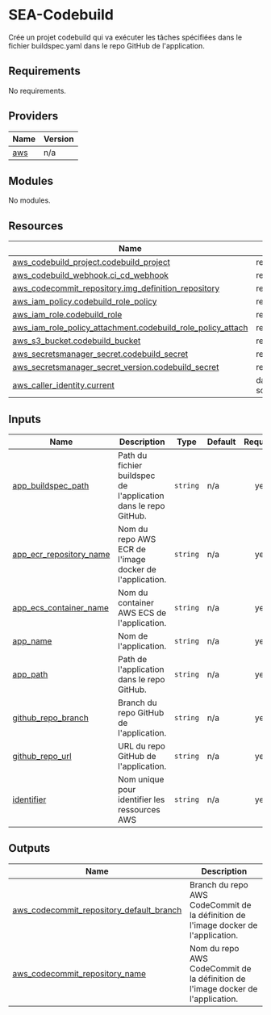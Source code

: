 # SEA-Codebuild
Crée un projet codebuild qui va exécuter les tâches spécifiées dans le fichier buildspec.yaml dans le repo GitHub de l'application.
<!-- BEGIN_TF_DOCS -->
## Requirements

No requirements.

## Providers

| Name | Version |
|------|---------|
| <a name="provider_aws"></a> [aws](#provider\_aws) | n/a |

## Modules

No modules.

## Resources

| Name | Type |
|------|------|
| [aws_codebuild_project.codebuild_project](https://registry.terraform.io/providers/hashicorp/aws/latest/docs/resources/codebuild_project) | resource |
| [aws_codebuild_webhook.ci_cd_webhook](https://registry.terraform.io/providers/hashicorp/aws/latest/docs/resources/codebuild_webhook) | resource |
| [aws_codecommit_repository.img_definition_repository](https://registry.terraform.io/providers/hashicorp/aws/latest/docs/resources/codecommit_repository) | resource |
| [aws_iam_policy.codebuild_role_policy](https://registry.terraform.io/providers/hashicorp/aws/latest/docs/resources/iam_policy) | resource |
| [aws_iam_role.codebuild_role](https://registry.terraform.io/providers/hashicorp/aws/latest/docs/resources/iam_role) | resource |
| [aws_iam_role_policy_attachment.codebuild_role_policy_attach](https://registry.terraform.io/providers/hashicorp/aws/latest/docs/resources/iam_role_policy_attachment) | resource |
| [aws_s3_bucket.codebuild_bucket](https://registry.terraform.io/providers/hashicorp/aws/latest/docs/resources/s3_bucket) | resource |
| [aws_secretsmanager_secret.codebuild_secret](https://registry.terraform.io/providers/hashicorp/aws/latest/docs/resources/secretsmanager_secret) | resource |
| [aws_secretsmanager_secret_version.codebuild_secret](https://registry.terraform.io/providers/hashicorp/aws/latest/docs/resources/secretsmanager_secret_version) | resource |
| [aws_caller_identity.current](https://registry.terraform.io/providers/hashicorp/aws/latest/docs/data-sources/caller_identity) | data source |

## Inputs

| Name | Description | Type | Default | Required |
|------|-------------|------|---------|:--------:|
| <a name="input_app_buildspec_path"></a> [app\_buildspec\_path](#input\_app\_buildspec\_path) | Path du fichier buildspec de l'application dans le repo GitHub. | `string` | n/a | yes |
| <a name="input_app_ecr_repository_name"></a> [app\_ecr\_repository\_name](#input\_app\_ecr\_repository\_name) | Nom du repo AWS ECR de l'image docker de l'application. | `string` | n/a | yes |
| <a name="input_app_ecs_container_name"></a> [app\_ecs\_container\_name](#input\_app\_ecs\_container\_name) | Nom du container AWS ECS de l'application. | `string` | n/a | yes |
| <a name="input_app_name"></a> [app\_name](#input\_app\_name) | Nom de l'application. | `string` | n/a | yes |
| <a name="input_app_path"></a> [app\_path](#input\_app\_path) | Path de l'application dans le repo GitHub. | `string` | n/a | yes |
| <a name="input_github_repo_branch"></a> [github\_repo\_branch](#input\_github\_repo\_branch) | Branch du repo GitHub de l'application. | `string` | n/a | yes |
| <a name="input_github_repo_url"></a> [github\_repo\_url](#input\_github\_repo\_url) | URL du repo GitHub de l'application. | `string` | n/a | yes |
| <a name="input_identifier"></a> [identifier](#input\_identifier) | Nom unique pour identifier les ressources AWS | `string` | n/a | yes |

## Outputs

| Name | Description |
|------|-------------|
| <a name="output_aws_codecommit_repository_default_branch"></a> [aws\_codecommit\_repository\_default\_branch](#output\_aws\_codecommit\_repository\_default\_branch) | Branch du repo AWS CodeCommit de la définition de l'image docker de l'application. |
| <a name="output_aws_codecommit_repository_name"></a> [aws\_codecommit\_repository\_name](#output\_aws\_codecommit\_repository\_name) | Nom du repo AWS CodeCommit de la définition de l'image docker de l'application. |
<!-- END_TF_DOCS -->